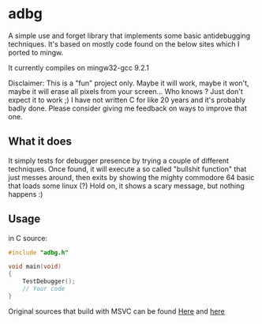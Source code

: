 # adbg
 
A simple use and forget library that implements some basic antidebugging techniques.
It's based on mostly code found on the below sites which I ported to mingw.

It currently compiles on mingw32-gcc 9.2.1

Disclaimer: This is a "fun" project only. Maybe it will work, maybe it won't, maybe it will erase all pixels from your screen... Who knows ?
Just don't expect it to work ;)
I have not written C for like 20 years and it's probably badly done.
Please consider giving me feedback on ways to improve that one.

## What it does

It simply tests for debugger presence by trying a couple of different techniques.
Once found, it will execute a so called "bullshit function" that just messes around, then exits by showing the mighty commodore 64 basic that loads some linux (?)
Hold on, it shows a scary message, but nothing happens :)

## Usage

in C source:

```C
#include "adbg.h"

void main(void)
{
	TestDebugger();
	// Your code
}
```

Original sources that build with MSVC can be found [Here](https://www.apriorit.com/dev-blog/367-anti-reverse-engineering-protection-techniques-to-use-before-releasing-software) and [here](https://github.com/cetfor/AntiDBG)
